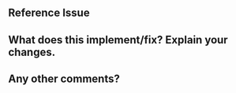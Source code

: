 <!--
Thanks for contributing a pull request! Please ensure you have taken a look at
the contribution guidelines: https://github.com/scikit-learn/scikit-learn/blob/master/CONTRIBUTING.md#Contributing-Pull-Requests
-->
Reference Issue
---------------
<!-- Example: Fixes #1234 -->


What does this implement/fix? Explain your changes.
---------------------------------------------------


Any other comments?
-------------------


<!--
Please be aware that we are a loose team of volunteers so patience is
necessary; assistance handling other issues is very welcome. We value
all user contributions, no matter how minor they are. If we are slow to
review, either the pull request needs some benchmarking, tinkering,
convincing, etc. or more likely the reviewers are simply busy. In either
case, we ask for your understanding during the review process.
For more information, see our FAQ on this topic:
http://scikit-learn.org/dev/faq.html#why-is-my-pull-request-not-getting-any-attention.

Thanks for contributing!
-->
